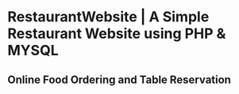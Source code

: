 <h1>RestaurantWebsite | A Simple Restaurant Website using PHP & MYSQL</h1>
<h2>Online Food Ordering and Table Reservation</h2>